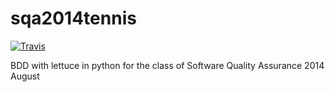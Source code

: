 sqa2014tennis
=============
[![Travis](https://api.travis-ci.org/<you>/<yourproject>)](https://travis-ci.org/elviejo79/sqa2014tennis.svg)

BDD with lettuce in python for the class of Software Quality Assurance 2014 August
